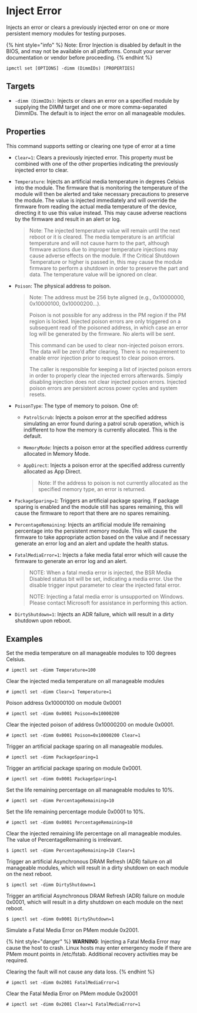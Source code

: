 # Inject Error

Injects an error or clears a previously injected error on one or more persistent memory modules for testing purposes.

{% hint style="info" %}
Note: Error Injection is disabled by default in the BIOS, and may not be available on all platforms. Consult your server documentation or vendor before proceeding.
{% endhint %}

```
ipmctl set [OPTIONS] -dimm (DimmIDs) [PROPERTIES]
```

## **Targets**

* `-dimm (DimmIDs)`: Injects or clears an error on a specified module by supplying the DIMM target and one or more comma-separated DimmIDs. The default is to inject the error on all manageable modules.

## **Properties**

This command supports setting or clearing one type of error at a time

* `Clear=1`: Clears a previously injected error. This property must be combined with one of the other properties indicating the previously injected error to clear.
*   `Temperature`: Injects an artificial media temperature in degrees Celsius into the module. The firmware that is monitoring the temperature of the module will then be alerted and take necessary precautions to preserve the module. The value is injected immediately and will override the firmware from reading the actual media temperature of the device, directing it to use this value instead. This may cause adverse reactions by the firmware and result in an alert or log.

    > Note: The injected temperature value will remain until the next reboot or it is cleared. The media temperature is an artificial temperature and will not cause harm to the part, although firmware actions due to improper temperature injections may cause adverse effects on the module. If the Critical Shutdown Temperature or higher is passed in, this may cause the module firmware to perform a shutdown in order to preserve the part and data. The temperature value will be ignored on clear.
*   `Poison`: The physical address to poison.

    > Note: The address must be 256 byte aligned (e.g., 0x10000000, 0x10000100, 0x10000200...).
    >
    > Poison is not possible for any address in the PM region if the PM region is locked. Injected poison errors are only triggered on a subsequent read of the poisoned address, in which case an error log will be generated by the firmware. No alerts will be sent.
    >
    > This command can be used to clear non-injected poison errors. The data will be zero’d after clearing. There is no requirement to enable error injection prior to request to clear poison errors.
    >
    > The caller is responsible for keeping a list of injected poison errors in order to properly clear the injected errors afterwards. Simply disabling injection does not clear injected poison errors. Injected poison errors are persistent across power cycles and system resets.
* `PoisonType`: The type of memory to poison. One of:
  * `PatrolScrub`: Injects a poison error at the specified address simulating an error found during a patrol scrub operation, which is indifferent to how the memory is currently allocated. This is the default.
  * `MemoryMode`: Injects a poison error at the specified address currently allocated in Memory Mode.
  *   `AppDirect`: Injects a poison error at the specified address currently allocated as App Direct.

      > Note: If the address to poison is not currently allocated as the specified memory type, an error is returned.
* `PackageSparing=1`: Triggers an artificial package sparing. If package sparing is enabled and the module still has spares remaining, this will cause the firmware to report that there are no spares remaining.
* `PercentageRemaining`: Injects an artificial module life remaining percentage into the persistent memory module. This will cause the firmware to take appropriate action based on the value and if necessary generate an error log and an alert and update the health status.
*   `FatalMediaError=1`: Injects a fake media fatal error which will cause the firmware to generate an error log and an alert.

    > NOTE: When a fatal media error is injected, the BSR Media Disabled status bit will be set, indicating a media error. Use the disable trigger input parameter to clear the injected fatal error.
    >
    > NOTE: Injecting a fatal media error is unsupported on Windows. Please contact Microsoft for assistance in performing this action.
* `DirtyShutdown=1`: Injects an ADR failure, which will result in a dirty shutdown upon reboot.

## **Examples**

Set the media temperature on all manageable modules to 100 degrees Celsius.

```
# ipmctl set -dimm Temperature=100
```

Clear the injected media temperature on all manageable modules

```
# ipmctl set -dimm Clear=1 Temperature=1
```

Poison address 0x10000100 on module 0x0001

```
# ipmctl set -dimm 0x0001 Poison=0x10000200
```

Clear the injected poison of address 0x10000200 on module 0x0001.

```
# ipmctl set -dimm 0x0001 Poison=0x10000200 Clear=1
```

Trigger an artificial package sparing on all manageable modules.

```
# ipmctl set -dimm PackageSparing=1
```

Trigger an artificial package sparing on module 0x0001.

```
# ipmctl set -dimm 0x0001 PackageSparing=1
```

Set the life remaining percentage on all manageable modules to 10%.

```
# ipmctl set -dimm PercentageRemaining=10
```

Set the life remaining percentage module 0x0001 to 10%.

```
# ipmctl set -dimm 0x0001 PercentageRemaining=10
```

Clear the injected remaining life percentage on all manageable modules. The value of PercentageRemaining is irrelevant.

```
$ ipmctl set -dimm PercentageRemaining=10 Clear=1
```

Trigger an artificial Asynchronous DRAM Refresh (ADR) failure on all manageable modules, which will result in a dirty shutdown on each module on the next reboot.

```
$ ipmctl set -dimm DirtyShutdown=1
```

Trigger an artificial Asynchronous DRAM Refresh (ADR) failure on module 0x0001, which will result in a dirty shutdown on each module on the next reboot.

```
$ ipmctl set -dimm 0x0001 DirtyShutdown=1
```

Simulate a Fatal Media Error on PMem module 0x2001.&#x20;

{% hint style="danger" %}
**WARNING**: Injecting a Fatal Media Error may cause the host to crash. Linux hosts may enter emergency mode if there are PMem mount points in /etc/fstab. Additional recovery activities may be required.

Clearing the fault will not cause any data loss.
{% endhint %}

```
# ipmctl set -dimm 0x2001 FatalMediaError=1
```

Clear the Fatal Media Error on PMem module 0x20001

```
# ipmctl set -dimm 0x2001 Clear=1 FatalMediaError=1
```

